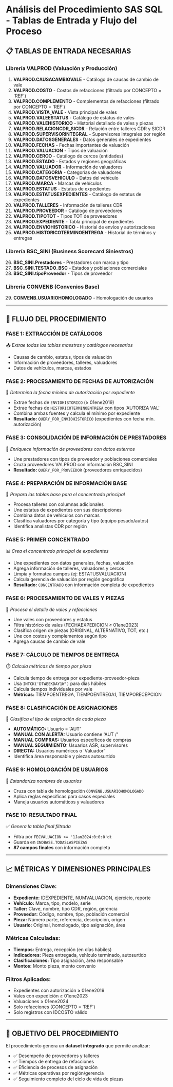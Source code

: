 # Análisis del Procedimiento SAS SQL - Tablas de Entrada y Flujo del Proceso

## 📋 TABLAS DE ENTRADA NECESARIAS

### **Librería VALPROD (Valuación y Producción)**
1. **VALPROD.CAUSACAMBIOVALE** - Catálogo de causas de cambio de vale
2. **VALPROD.COSTO** - Costos de refacciones (filtrado por CONCEPTO = 'REF')
3. **VALPROD.COMPLEMENTO** - Complementos de refacciones (filtrado por CONCEPTO = 'REF')
4. **VALPROD.VISTA_VALE** - Vista principal de vales
5. **VALPROD.VALEESTATUS** - Catálogo de estatus de vales
6. **VALPROD.VALEHISTORICO** - Historial detallado de vales y piezas
7. **VALPROD.RELACIONCDR_SICDR** - Relación entre talleres CDR y SICDR
8. **VALPROD.SUPERVISORINTEGRAL** - Supervisores integrales por región
9. **VALPROD.DATOSGENERALES** - Datos generales de expedientes
10. **VALPROD.FECHAS** - Fechas importantes de valuación
11. **VALPROD.VALUACION** - Tipos de valuación
12. **VALPROD.CERCO** - Catálogo de cercos (entidades)
13. **VALPROD.ESTADO** - Estados y regiones geográficas
14. **VALPROD.VALUADOR** - Información de valuadores
15. **VALPROD.CATEGORIA** - Categorías de valuadores
16. **VALPROD.DATOSVEHICULO** - Datos del vehículo
17. **VALPROD.MARCA** - Marcas de vehículos
18. **VALPROD.ESTATUS** - Estatus de expedientes
19. **VALPROD.ESTATUSEXPEDIENTES** - Catálogo de estatus de expedientes
20. **VALPROD.TALLERES** - Información de talleres CDR
21. **VALPROD.PROVEEDOR** - Catálogo de proveedores
22. **VALPROD.TIPOTOT** - Tipos TOT de proveedores
23. **VALPROD.EXPEDIENTE** - Tabla principal de expedientes
24. **VALPROD.ENVIOHISTORICO** - Historial de envíos y autorizaciones
25. **VALPROD.HISTORICOTERMINOENTREGA** - Historial de términos y entregas

### **Librería BSC_SINI (Business Scorecard Siniestros)**
26. **BSC_SINI.Prestadores** - Prestadores con marca y tipo
27. **BSC_SINI.TESTADO_BSC** - Estados y poblaciones comerciales
28. **BSC_SINI.tipoProveedor** - Tipos de proveedor

### **Librería CONVENB (Convenios Base)**
29. **CONVENB.USUARIOHOMOLOGADO** - Homologación de usuarios

---

## 🔄 FLUJO DEL PROCEDIMIENTO

### **FASE 1: EXTRACCIÓN DE CATÁLOGOS** 
📥 *Extrae todas las tablas maestras y catálogos necesarios*
- Causas de cambio, estatus, tipos de valuación
- Información de proveedores, talleres, valuadores
- Datos de vehículos, marcas, estados

### **FASE 2: PROCESAMIENTO DE FECHAS DE AUTORIZACIÓN**
📅 *Determina la fecha mínima de autorización por expediente*
- Extrae fechas de `ENVIOHISTORICO` (≥ 01ene2019)
- Extrae fechas de `HISTORICOTERMINOENTREGA` con tipos 'AUTORIZA VAL'
- Combina ambas fuentes y calcula el mínimo por expediente
- **Resultado:** `QUERY_FOR_ENVIOHISTORICO` (expedientes con fecha mín. autorización)

### **FASE 3: CONSOLIDACIÓN DE INFORMACIÓN DE PRESTADORES**
🏢 *Enriquece información de proveedores con datos externos*
- Une prestadores con tipos de proveedor y poblaciones comerciales
- Cruza proveedores VALPROD con información BSC_SINI
- **Resultado:** `QUERY_FOR_PROVEEDOR` (proveedores enriquecidos)

### **FASE 4: PREPARACIÓN DE INFORMACIÓN BASE**
🔧 *Prepara las tablas base para el concentrado principal*
- Procesa talleres con columnas adicionales
- Une estatus de expedientes con sus descripciones
- Combina datos de vehículos con marcas
- Clasifica valuadores por categoría y tipo (equipo pesado/autos)
- Identifica analistas CDR por región

### **FASE 5: PRIMER CONCENTRADO**
📊 *Crea el concentrado principal de expedientes*
- Une expedientes con datos generales, fechas, valuación
- Agrega información de talleres, valuadores y cercos
- Limpia y formatea campos (ej: ESTATUSVALUACION)
- Calcula gerencia de valuación por región geográfica
- **Resultado:** `CONCENTRADO` con información completa de expedientes

### **FASE 6: PROCESAMIENTO DE VALES Y PIEZAS**
🔩 *Procesa el detalle de vales y refacciones*
- Une vales con proveedores y estatus
- Filtra histórico de vales (FECHAEXPEDICION ≥ 01ene2023)
- Clasifica origen de piezas (ORIGINAL, ALTERNATIVO, TOT, etc.)
- Une con costos y complementos según tipo
- Agrega causas de cambio de vale

### **FASE 7: CÁLCULO DE TIEMPOS DE ENTREGA**
⏱️ *Calcula métricas de tiempo por pieza*
- Calcula tiempo de entrega por expediente-proveedor-pieza
- Usa `INTCK('DTWEEKDAY1W')` para días hábiles
- Calcula tiempos individuales por vale
- **Métricas:** TIEMPOENTREGA, TIEMPOENTREGA1, TIEMPORECEPCION

### **FASE 8: CLASIFICACIÓN DE ASIGNACIONES**
👥 *Clasifica el tipo de asignación de cada pieza*
- **AUTOMÁTICO:** Usuario = 'AUT'
- **MANUAL CON ALERTA:** Usuario contiene 'AUT /'
- **MANUAL COMPRAS:** Usuarios específicos de compras
- **MANUAL SEGUIMIENTO:** Usuarios ASR, supervisores
- **DIRECTA:** Usuarios numéricos o 'Valuador'
- Identifica área responsable y piezas autosurtido

### **FASE 9: HOMOLOGACIÓN DE USUARIOS**
🔄 *Estandariza nombres de usuarios*
- Cruza con tabla de homologación `CONVENB.USUARIOHOMOLOGADO`
- Aplica reglas específicas para casos especiales
- Maneja usuarios automáticos y valuadores

### **FASE 10: RESULTADO FINAL**
✅ *Genera la tabla final filtrada*
- Filtra por `FECVALUACION >= '1Jan2024:0:0:0'dt`
- Guarda en `INDBASE.TODASLASPIEZAS`
- **87 campos finales** con información completa

---

## 📈 MÉTRICAS Y DIMENSIONES PRINCIPALES

### **Dimensiones Clave:**
- **Expediente:** IDEXPEDIENTE, NUMVALUACION, ejercicio, reporte
- **Vehículo:** Marca, tipo, modelo, serie
- **Taller:** Clave, nombre, tipo CDR, región, gerencia
- **Proveedor:** Código, nombre, tipo, población comercial
- **Pieza:** Número parte, referencia, descripción, origen
- **Usuario:** Original, homologado, tipo asignación, área

### **Métricas Calculadas:**
- **Tiempos:** Entrega, recepción (en días hábiles)
- **Indicadores:** Pieza entregada, vehículo terminado, autosurtido
- **Clasificaciones:** Tipo asignación, área responsable
- **Montos:** Monto pieza, monto convenio

### **Filtros Aplicados:**
- Expedientes con autorización ≥ 01ene2019
- Vales con expedición ≥ 01ene2023  
- Valuaciones ≥ 01ene2024
- Solo refacciones (CONCEPTO = 'REF')
- Solo registros con IDCOSTO válido

---

## 🎯 OBJETIVO DEL PROCEDIMIENTO

El procedimiento genera un **dataset integrado** que permite analizar:
- ✅ Desempeño de proveedores y talleres
- ✅ Tiempos de entrega de refacciones
- ✅ Eficiencia de procesos de asignación
- ✅ Métricas operativas por región/gerencia
- ✅ Seguimiento completo del ciclo de vida de piezas